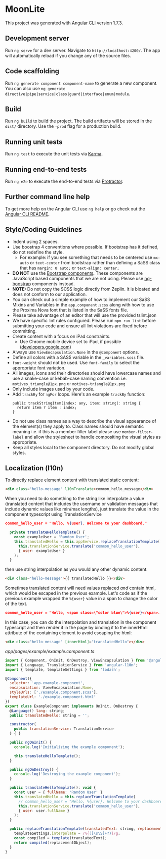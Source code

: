 # MoonLite

This project was generated with [Angular CLI](https://github.com/angular/angular-cli) version 1.7.3.

## Development server

Run `ng serve` for a dev server. Navigate to `http://localhost:4200/`. The app will automatically reload if you change any of the source files.

## Code scaffolding

Run `ng generate component component-name` to generate a new component. You can also use `ng generate directive|pipe|service|class|guard|interface|enum|module`.

## Build

Run `ng build` to build the project. The build artifacts will be stored in the `dist/` directory. Use the `-prod` flag for a production build.

## Running unit tests

Run `ng test` to execute the unit tests via [Karma](https://karma-runner.github.io).

## Running end-to-end tests

Run `ng e2e` to execute the end-to-end tests via [Protractor](http://www.protractortest.org/).

## Further command line help

To get more help on the Angular CLI use `ng help` or go check out the [Angular CLI README](https://github.com/angular/angular-cli/blob/master/README.md).


## Style/Coding Guidelines

* Indent using 2 spaces.
* Use boostrap 4 conventions where possible. If bootstrap has it defined, do not redefine the style.
  - For example: if you see something that needs to be centered use `mx-auto` or `text-center` from bootstrap rather than defining a SaSS class that has `margin: 0 auto;` or `text-align: center;`
* **DO NOT** use the [Bootstrap components](https://getbootstrap.com/docs/4.0/components). These components are JavaScript based components that we are not using. Please use [ng-boostrap](https://ng-bootstrap.github.io/#/home) components instead.
* **NOTE:** Do not copy the SCSS logic directly from Zeplin. It is bloated and does not conform to our application.
* You can check out a simple example of how to implement our SaSS Mixins and Variables in the `app.component.scss` along with how to use the Proxima Nova font that is listed in the SaSS fonts file.
* Please take advantage of an editor that will use the provided tslint.json
* We have specific lint rules configured. Please run `npm run lint` before submitting your code and ensure all lint violations are fixed before committing.
* Create content with a focus on iPad constraints.
  * Use Chrome mobile device set to iPad, if possible ([developers.google.com](https://developers.google.com/web/tools/chrome-devtools/device-mode/emulate-mobile-viewports))
* Always use `ViewEncapsulation.None` in the `@component` options.
* Define all colors with a SASS variable in the `_variables.scss` file.
* `font-weight` should not be used. Use `font-family` to select the appropriate font variation.
* All images, icons and their directories should have lowercase names and use a snake-case or kebab-case naming convention i.e. `motives_triangle@1px.png` or `motives-triangle@1px.png`
* Only include images used by your code.
* Add `trackBy` for `ngFor` loops. Here's an example `trackBy` function:
  ```
  public trackStringItem(index: any, item: string): string {
    return item ? item : index;
  }
  ```
* Do not use class names as a way to describe the visual appearance of the element(s) they apply to. Class names should have semantic meaning i.e. if this is a member filter label please use `member-filter-label` and allow the stylesheet to handle compositing the visual styles as appropriate.
* Keep all styles local to the component directory. Do not modify global styles.


## Localization (l10n)

To directly replace element content with translated static content:
```html
<div class="hello-message" l10nTranslate>common_hello_message</div>
```

When you need to do something to the string like interpolate a value (translated
content that includes the username or validation messages that include dynamic
values like min/max lengths), just translate the value in the component
typescript using TranslationService
```json
common_hello_user = "Hello, %{user}. Welcome to your dashboard."
```
```javascript
  private translateHelloTemplate() {
    const exampleUser = 'Random User';
    this.translatedHello = this.appService.replaceTranslationTemplate(
      this.translationService.translate('common_hello_user'),
      { user: exampleUser }
    );
  }
```
then use string interpolation as you would any other dynamic content.
```html
<div class="hello-message">{{ translatedHello }}</div>
```

Sometimes translated content will need values replaced _and_ contain html, which
would be escaped in the previous example.  Let's code as if the previous example
wrapped the `%{user}` value in a span to change the color of the text.
```json
common_hello_user = "Hello, <span class=\"color blue\">%{user}</span>. Welcome to your dashboard."
```
In this case, you can do the interpolation and translation in the component
typescript and then render it in the page by binding it to the innerHtml
attribute of the containing element to avoid escaping the html:
```html
<div class="hello-message" [innerHtml]="translatedHello"></div>
```

*app/pages/example/example.component.ts*
```javascript
import { Component, OnInit, OnDestroy, ViewEncapsulation } from '@angular/core';
import { Language, TranslationService } from 'angular-l10n';
import { template, templateSettings } from 'lodash';

@Component({
  selector: 'app-example-component',
  encapsulation: ViewEncapsulation.None,
  styleUrls: ['./example.component.scss'],
  templateUrl: './example.component.html'
})
export class ExampleComponent implements OnInit, OnDestroy {
  @Language() lang: string;
  public translatedHello: string = '';

  constructor(
    public translationService: TranslationService
  ) { }

  public ngOnInit() {
    console.log('Initializing the example component');

    this.translateHelloTemplate();
  }

  public ngOnDestroy() {
    console.log('Destroying the example component');
  }

  public translateHelloTemplate(): void {
    const user = { fullName: 'Random User' }
    this.translatedHello = this.replaceTranslationTemplate(
      // common_hello_user = "Hello, %{user}. Welcome to your dashboard."
      this.translationService.translate('common_hello_user'),
      { user: user.fullName }
    );
  }

  public replaceTranslationTemplate(translatedText: string, replacementObject: any): string {
    templateSettings.interpolate = /%{([\s\S]+?)}/g;
    const compiled = template(translatedText);
    return compiled(replacementObject);
  }
}
```
